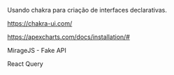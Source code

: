 Usando chakra para criação de interfaces declarativas.

https://chakra-ui.com/

https://apexcharts.com/docs/installation/#

MirageJS - Fake API

React Query 
